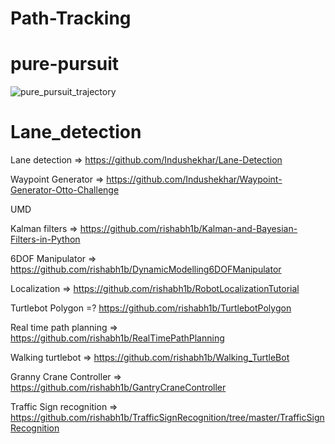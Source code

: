 # Path-Tracking

<h1>pure-pursuit</h1>


![pure_pursuit_trajectory](https://user-images.githubusercontent.com/51513859/203947825-29f68d4c-24cd-4e69-a267-2a6efc750db5.png)

# Lane_detection




Lane detection => https://github.com/Indushekhar/Lane-Detection

Waypoint Generator  => https://github.com/Indushekhar/Waypoint-Generator-Otto-Challenge

UMD

Kalman filters => https://github.com/rishabh1b/Kalman-and-Bayesian-Filters-in-Python

6DOF Manipulator => https://github.com/rishabh1b/DynamicModelling6DOFManipulator

Localization => https://github.com/rishabh1b/RobotLocalizationTutorial

Turtlebot Polygon =? https://github.com/rishabh1b/TurtlebotPolygon

Real time path planning => https://github.com/rishabh1b/RealTimePathPlanning

Walking turtlebot => https://github.com/rishabh1b/Walking_TurtleBot

Granny Crane Controller => https://github.com/rishabh1b/GantryCraneController

Traffic Sign recognition => https://github.com/rishabh1b/TrafficSignRecognition/tree/master/TrafficSignRecognition
